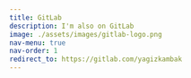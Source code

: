 ```yaml
---
title: GitLab
description: I'm also on GitLab
image: ./assets/images/gitlab-logo.png
nav-menu: true
nav-order: 1
redirect_to: https://gitlab.com/yagizkambak
---
```


